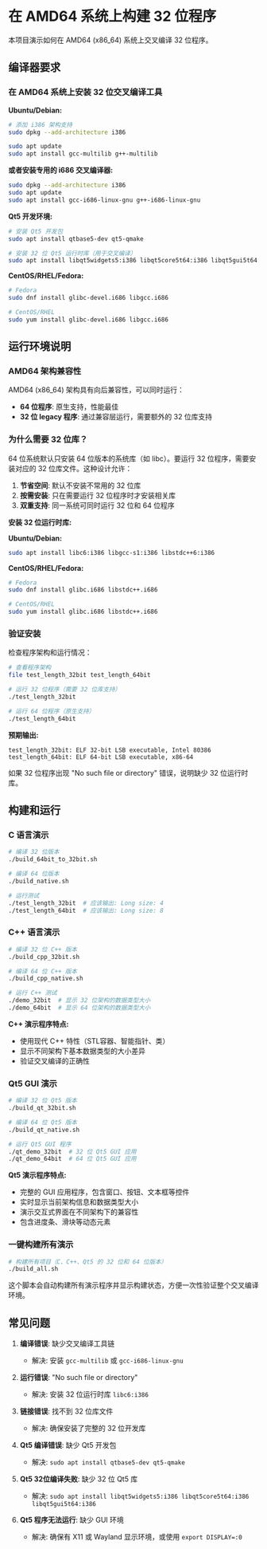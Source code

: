 # 在 AMD64 系统上构建 32 位程序

本项目演示如何在 AMD64 (x86_64) 系统上交叉编译 32 位程序。

## 编译器要求

### 在 AMD64 系统上安装 32 位交叉编译工具

**Ubuntu/Debian:**
```bash
# 添加 i386 架构支持
sudo dpkg --add-architecture i386

sudo apt update
sudo apt install gcc-multilib g++-multilib
```

**或者安装专用的 i686 交叉编译器:**
```bash
sudo dpkg --add-architecture i386
sudo apt update
sudo apt install gcc-i686-linux-gnu g++-i686-linux-gnu
```

**Qt5 开发环境:**
```bash
# 安装 Qt5 开发包
sudo apt install qtbase5-dev qt5-qmake

# 安装 32 位 Qt5 运行时库（用于交叉编译）
sudo apt install libqt5widgets5:i386 libqt5core5t64:i386 libqt5gui5t64:i386
```

**CentOS/RHEL/Fedora:**
```bash
# Fedora
sudo dnf install glibc-devel.i686 libgcc.i686

# CentOS/RHEL
sudo yum install glibc-devel.i686 libgcc.i686
```

## 运行环境说明

### AMD64 架构兼容性

AMD64 (x86_64) 架构具有向后兼容性，可以同时运行：
- **64 位程序**: 原生支持，性能最佳
- **32 位 legacy 程序**: 通过兼容层运行，需要额外的 32 位库支持

### 为什么需要 32 位库？

64 位系统默认只安装 64 位版本的系统库（如 libc）。要运行 32 位程序，需要安装对应的 32 位库文件。这种设计允许：
1. **节省空间**: 默认不安装不常用的 32 位库
2. **按需安装**: 只在需要运行 32 位程序时才安装相关库
3. **双重支持**: 同一系统可同时运行 32 位和 64 位程序

**安装 32 位运行时库:**

**Ubuntu/Debian:**
```bash
sudo apt install libc6:i386 libgcc-s1:i386 libstdc++6:i386
```

**CentOS/RHEL/Fedora:**
```bash
# Fedora
sudo dnf install glibc.i686 libstdc++.i686

# CentOS/RHEL  
sudo yum install glibc.i686 libstdc++.i686
```

### 验证安装

检查程序架构和运行情况：
```bash
# 查看程序架构
file test_length_32bit test_length_64bit

# 运行 32 位程序（需要 32 位库支持）
./test_length_32bit

# 运行 64 位程序（原生支持）
./test_length_64bit
```

**预期输出:**
```
test_length_32bit: ELF 32-bit LSB executable, Intel 80386
test_length_64bit: ELF 64-bit LSB executable, x86-64
```

如果 32 位程序出现 "No such file or directory" 错误，说明缺少 32 位运行时库。

## 构建和运行

### C 语言演示

```bash
# 编译 32 位版本
./build_64bit_to_32bit.sh

# 编译 64 位版本  
./build_native.sh

# 运行测试
./test_length_32bit  # 应该输出: Long size: 4
./test_length_64bit  # 应该输出: Long size: 8
```

### C++ 语言演示

```bash
# 编译 32 位 C++ 版本
./build_cpp_32bit.sh

# 编译 64 位 C++ 版本
./build_cpp_native.sh

# 运行 C++ 测试
./demo_32bit  # 显示 32 位架构的数据类型大小
./demo_64bit  # 显示 64 位架构的数据类型大小
```

**C++ 演示程序特点:**
- 使用现代 C++ 特性（STL容器、智能指针、类）
- 显示不同架构下基本数据类型的大小差异
- 验证交叉编译的正确性

### Qt5 GUI 演示

```bash
# 编译 32 位 Qt5 版本
./build_qt_32bit.sh

# 编译 64 位 Qt5 版本
./build_qt_native.sh

# 运行 Qt5 GUI 程序
./qt_demo_32bit  # 32 位 Qt5 GUI 应用
./qt_demo_64bit  # 64 位 Qt5 GUI 应用
```

**Qt5 演示程序特点:**
- 完整的 GUI 应用程序，包含窗口、按钮、文本框等控件
- 实时显示当前架构信息和数据类型大小
- 演示交互式界面在不同架构下的兼容性
- 包含进度条、滑块等动态元素

### 一键构建所有演示

```bash
# 构建所有项目（C、C++、Qt5 的 32 位和 64 位版本）
./build_all.sh
```

这个脚本会自动构建所有演示程序并显示构建状态，方便一次性验证整个交叉编译环境。

## 常见问题

1. **编译错误**: 缺少交叉编译工具链
   - 解决: 安装 `gcc-multilib` 或 `gcc-i686-linux-gnu`

2. **运行错误**: "No such file or directory"
   - 解决: 安装 32 位运行时库 `libc6:i386`

3. **链接错误**: 找不到 32 位库文件
   - 解决: 确保安装了完整的 32 位开发库

4. **Qt5 编译错误**: 缺少 Qt5 开发包
   - 解决: `sudo apt install qtbase5-dev qt5-qmake`

5. **Qt5 32位编译失败**: 缺少 32 位 Qt5 库
   - 解决: `sudo apt install libqt5widgets5:i386 libqt5core5t64:i386 libqt5gui5t64:i386`

6. **Qt5 程序无法运行**: 缺少 GUI 环境
   - 解决: 确保有 X11 或 Wayland 显示环境，或使用 `export DISPLAY=:0`